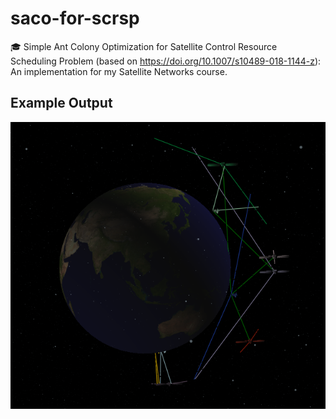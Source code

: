 # saco-for-scrsp
:mortar_board: Simple Ant Colony Optimization for Satellite Control Resource Scheduling Problem (based on https://doi.org/10.1007/s10489-018-1144-z): An implementation for my Satellite Networks course.

## Example Output

<img src="https://raw.githubusercontent.com/gstavrinos/saco-for-scrsp/master/res/example_output.png">